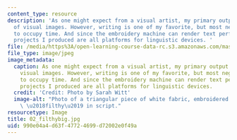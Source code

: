 ```yaml
---
content_type: resource
description: 'As one might expect from a visual artist, my primary output consists
  of visual images. However, writing is one of my favorite, but most neglected, ways
  to occupy time. And since the embroidery machine can render text perfectly, the
  projects I produced are all platforms for linguistic devices. '
file: /media/https%3A/open-learning-course-data-rc.s3.amazonaws.com/mas-962-special-topics-new-textiles-spring-2010/990e04a4d63f47724699d72002e0f49a_02_filthybig.jpg
file_type: image/jpeg
image_metadata:
  caption: As one might expect from a visual artist, my primary output consists of
    visual images. However, writing is one of my favorite, but most neglected, ways
    to occupy time. And since the embroidery machine can render text perfectly, the
    projects I produced are all platforms for linguistic devices.
  credit: 'Credit: Photo by Sarah Witt'
  image-alt: "Photo of a triangular piece of white fabric, embroidered with the world\
    \ \u2018filthy\u2019 in script."
resourcetype: Image
title: 02_filthybig.jpg
uid: 990e04a4-d63f-4772-4699-d72002e0f49a
---
```

